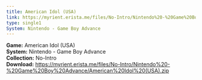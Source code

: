 ```yaml
---
title: American Idol (USA)
link: https://myrient.erista.me/files/No-Intro/Nintendo%20-%20Game%20Boy%20Advance/American%20Idol%20(USA).zip
type: single1
System: Nintendo - Game Boy Advance
---
```

<b>Game:</b> American Idol (USA)<br>
<b>System:</b> Nintendo - Game Boy Advance<br>
<b>Collection:</b> No-Intro<br>
<b>Download:</b> https://myrient.erista.me/files/No-Intro/Nintendo%20-%20Game%20Boy%20Advance/American%20Idol%20(USA).zip